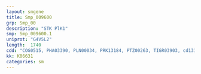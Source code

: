```yaml
---
layout: smgene
title: Smp_009600
grp: Smp_00
description: "STK PlK1"
smp: Smp_009600.1
uniprot: "G4V5L2"
length:  1740
cdd: "COG0515, PHA03390, PLN00034, PRK13184, PTZ00263, TIGR03903, cd13117, cd13118, cd14099, cl02916, cl21453, pfam00069, pfam00659, smart00220"
kk: K06631
categories: sm
---
```

